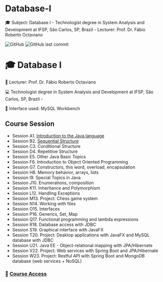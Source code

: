 # Database-I
:mortar_board: Subject: Database I - Technologist degree in System Analysis and Development at IFSP, São Carlos, SP, Brazil - Lecturer: Prof. Dr. Fábio Roberto Octaviano

![GitHub](https://img.shields.io/github/license/souzafcharles/Database-I)
![GitHub last commit](https://img.shields.io/github/last-commit/souzafcharles/Database-I)


# :mortar_board: Database I 

:triangular_flag_on_post: Lecturer: Prof. Dr. Fábio Roberto Octaviano

:computer: Technologist degree in System Analysis and Development at IFSP, São Carlos, SP, Brazil -

:dolphin: Interface used: MySQL Workbench


## Course Session

- Session A1. [Introduction to the Java language](https://github.com/souzafcharles/Full-Java-Object-Oriented-Programming-Projects/tree/main/Session_A1_Introduction_to_the_Java_Language)
- Session B2. [Sequential Structure](https://github.com/souzafcharles/Full-Java-Object-Oriented-Programming-Projects/tree/main/Session_B2_Sequential_Structure)
- Session C3. Conditional Structure
- Session D4. Repetitive Structure
- Session E5. Other Java Basic Topics
- Session F6. Introduction to Object Oriented Programming
- Session G7. Constructors, this word, overload, encapsulation
- Session H8. Memory behavior, arrays, lists
- Session I9. Special Topics in Java
- Session J10. Enumerations, composition
- Session K11. Inheritance and Polymorphism
- Session L12. Handling Exceptions
- Session M13. Project: Chess game system
- Session N14. Working with files
- Session O15. Interfaces
- Session P16. Generics, Set, Map
- Session Q17. Functional programming and lambda expressions
- Session R18. Database access with JDBC
- Session S19. Graphical interface with JavaFX
- Session T20. Project: Desktop applications with JavaFX and MySQL database with JDBC
- Session U21. Java EE - Object-relational mapping with JPA/Hibernate
- Session V22. Project: Web services with Spring Boot and JPA/Hibernate
- Session W23. Project: Restful API with Spring Boot and MongoDB database (web services + NoSQL)

### :link: [Course Access](https://www.udemy.com/course/java-curso-completo/)
